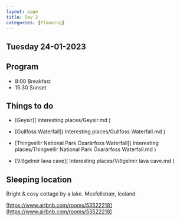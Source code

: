 ```yaml
--- 
layout: page
title: Day 2 
categories: [Planning] 
---
```

## Tuesday 24-01-2023

## Program
- 8:00 Breakfast
- 15:30 Sunset

## Things to do
- [Geysir]( Interesting places/Geysir.md ) 

- [Gullfoss Waterfall]( Interesting places/Gullfoss Waterfall.md ) 

- [Thingvellir National Park Öxarárfoss Waterfall]( Interesting places/Thingvellir National Park Öxarárfoss Waterfall.md ) 

- [Víðgelmir lava cave]( Interesting places/Víðgelmir lava cave.md ) 


## Sleeping location 
Bright & cosy cottage by a lake.
Mosfellsbær, Iceland

[https://www.airbnb.com/rooms/53522218](https://www.airbnb.com/rooms/53522218)